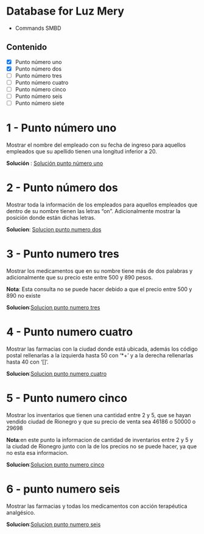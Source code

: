# Database for Luz Mery

- Commands SMBD

## Contenido

- [x] Punto número uno
- [x] Punto número dos
- [ ] Punto número tres
- [ ] Punto número cuatro
- [ ] Punto número cinco
- [ ] Punto número seis
- [ ] Punto número siete

# 1 - Punto número uno

Mostrar el nombre del empleado con su fecha de ingreso para aquellos empleados que su apellido tienen una longitud inferior a 20.

**Solución** : [Solución punto número uno](commands/char_length.sql)

# 2 - Punto número dos

Mostrar toda la información de los empleados para aquellos empleados que dentro de su nombre tienen las letras “on”. Adicionalmente mostrar la posición donde están dichas letras.

**Solucion**: [Solucion punto numero dos](commands/position.sql)

# 3 - Punto numero tres

Mostrar los medicamentos que en su nombre tiene más de dos palabras y adicionalmente que su precio este entre 500 y 890 pesos.

**Nota**: Esta consulta no se puede hacer debido a que el precio entre 500 y 890 no existe

**Solucion**:[Solucion punto numero tres](commands/char_lengthandbetween.sql)

# 4 - Punto numero cuatro

Mostrar las farmacias con la ciudad donde está ubicada, además los código postal rellenarlas a la izquierda hasta 50 con ‘\*+’ y a la derecha rellenarlas hasta 40 con ‘[]’.

**Solucion**:[Solucion punto numero cuatro](commands/rpad_lpad_join.sql)

# 5 - Punto numero cinco

Mostrar los inventarios que tienen una cantidad entre 2 y 5, que se hayan vendido ciudad de Rionegro y que su precio de venta sea 46186 o 50000 o 29698

**Nota**:en este punto la informacion de cantidad de inventarios entre 2 y 5 y la ciudad de Rionegro junto con la de los precios no se puede hacer, ya que no esta esa informacion.

**Solucion**:[Solucion punto numero cinco](commands/join%20_where_inventario.sql)

# 6 - punto numero seis

Mostrar las farmacias y todas los medicamentos con acción terapéutica analgésico.

**Solucion**:[Solucion punto numero seis](commands/join_inventario_analgesico.sql)

